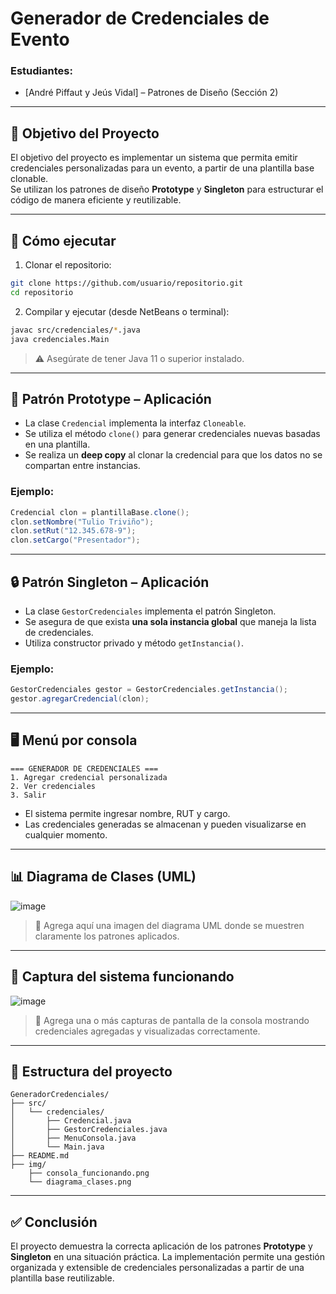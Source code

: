 # Generador de Credenciales de Evento

### Estudiantes:  
- [André Piffaut y Jeús Vidal] – Patrones de Diseño (Sección 2)

---

## 🎯 Objetivo del Proyecto

El objetivo del proyecto es implementar un sistema que permita emitir credenciales personalizadas para un evento, a partir de una plantilla base clonable.  
Se utilizan los patrones de diseño **Prototype** y **Singleton** para estructurar el código de manera eficiente y reutilizable.

---

## 🚀 Cómo ejecutar

1. Clonar el repositorio:
```bash
git clone https://github.com/usuario/repositorio.git
cd repositorio
```

2. Compilar y ejecutar (desde NetBeans o terminal):
```bash
javac src/credenciales/*.java
java credenciales.Main
```

> ⚠️ Asegúrate de tener Java 11 o superior instalado.

---

## 🧬 Patrón Prototype – Aplicación

- La clase `Credencial` implementa la interfaz `Cloneable`.
- Se utiliza el método `clone()` para generar credenciales nuevas basadas en una plantilla.
- Se realiza un **deep copy** al clonar la credencial para que los datos no se compartan entre instancias.

### Ejemplo:
```java
Credencial clon = plantillaBase.clone();
clon.setNombre("Tulio Triviño");
clon.setRut("12.345.678-9");
clon.setCargo("Presentador");
```

---

## 🔒 Patrón Singleton – Aplicación

- La clase `GestorCredenciales` implementa el patrón Singleton.
- Se asegura de que exista **una sola instancia global** que maneja la lista de credenciales.
- Utiliza constructor privado y método `getInstancia()`.

### Ejemplo:
```java
GestorCredenciales gestor = GestorCredenciales.getInstancia();
gestor.agregarCredencial(clon);
```

---

## 🖥️ Menú por consola

```
=== GENERADOR DE CREDENCIALES ===
1. Agregar credencial personalizada
2. Ver credenciales
3. Salir
```

- El sistema permite ingresar nombre, RUT y cargo.
- Las credenciales generadas se almacenan y pueden visualizarse en cualquier momento.

---

## 📊 Diagrama de Clases (UML)

![image](https://github.com/user-attachments/assets/fff3700e-c57a-42d0-abe3-f24b10c00358)



> 📌 Agrega aquí una imagen del diagrama UML donde se muestren claramente los patrones aplicados.

---

## 📸 Captura del sistema funcionando

![image](https://github.com/user-attachments/assets/452394c8-e7f9-49d9-8d00-ebca49fe64c9)


> 📌 Agrega una o más capturas de pantalla de la consola mostrando credenciales agregadas y visualizadas correctamente.

---

## 📁 Estructura del proyecto

```
GeneradorCredenciales/
├── src/
│   └── credenciales/
│       ├── Credencial.java
│       ├── GestorCredenciales.java
│       ├── MenuConsola.java
│       └── Main.java
├── README.md
├── img/
    ├── consola_funcionando.png
    └── diagrama_clases.png
```

---

## ✅ Conclusión

El proyecto demuestra la correcta aplicación de los patrones **Prototype** y **Singleton** en una situación práctica. La implementación permite una gestión organizada y extensible de credenciales personalizadas a partir de una plantilla base reutilizable.
